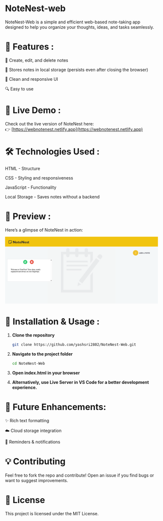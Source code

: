 # NoteNest-web
 NoteNest-Web is a simple and efficient web-based note-taking app designed to help you organize your thoughts, ideas, and tasks seamlessly.
# 🚀 Features :

📝 Create, edit, and delete notes

💾 Stores notes in local storage (persists even after closing the browser)

🎨 Clean and responsive UI

🔍 Easy to use

# 🔗 Live Demo :
Check out the live version of NoteNest here:  
👉 [https://webnotenest.netlify.app](https://webnotenest.netlify.app)

# 🛠️ Technologies Used :

HTML - Structure

CSS - Styling and responsiveness

JavaScript - Functionality

Local Storage - Saves notes without a backend

# 📸 Preview :
Here’s a glimpse of NoteNest in action:  

![NoteNest Screenshot](images/Preview-NoteNest.png)

# 📂 Installation & Usage :

1. **Clone the repository**
   ```bash
   git clone https://github.com/yashsri2802/NoteNest-Web.git

2. **Navigate to the project folder**
   ```bash
   cd NoteNest-Web

3. **Open index.html in your browser**

4. **Alternatively, use Live Server in VS Code for a better development experience.**

# 📌 Future Enhancements: 

✨ Rich text formatting

☁️ Cloud storage integration

🔔 Reminders & notifications

# 💡 Contributing
Feel free to fork the repo and contribute! Open an issue if you find bugs or want to suggest improvements.

# 📜 License
This project is licensed under the MIT License.
